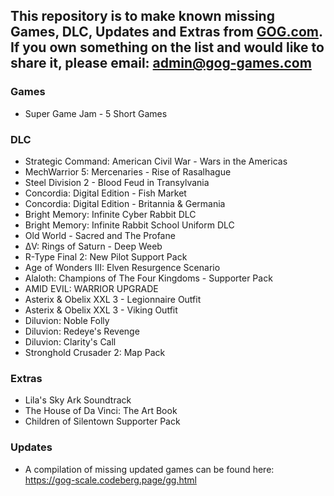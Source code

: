 ## This repository is to make known missing Games, DLC, Updates and Extras from [GOG.com](https://www.gog.com/). If you own something on the list and would like to share it, please email: [admin@gog-games.com](mailto:admin@gog-games.com)

### Games
- Super Game Jam - 5 Short Games

### DLC
- Strategic Command: American Civil War - Wars in the Americas
- MechWarrior 5: Mercenaries - Rise of Rasalhague
- Steel Division 2 - Blood Feud in Transylvania
- Concordia: Digital Edition - Fish Market
- Concordia: Digital Edition - Britannia & Germania
- Bright Memory: Infinite Cyber Rabbit DLC
- Bright Memory: Infinite Rabbit School Uniform DLC
- Old World - Sacred and The Profane
- ΔV: Rings of Saturn - Deep Weeb
- R-Type Final 2: New Pilot Support Pack
- Age of Wonders III: Elven Resurgence Scenario
- Alaloth: Champions of The Four Kingdoms - Supporter Pack
- AMID EVIL: WARRIOR UPGRADE
- Asterix & Obelix XXL 3 - Legionnaire Outfit
- Asterix & Obelix XXL 3 - Viking Outfit
- Diluvion: Noble Folly
- Diluvion: Redeye's Revenge
- Diluvion: Clarity's Call
- Stronghold Crusader 2: Map Pack

### Extras
- Lila's Sky Ark Soundtrack
- The House of Da Vinci: The Art Book
- Children of Silentown Supporter Pack

### Updates
- A compilation of missing updated games can be found here: https://gog-scale.codeberg.page/gg.html
